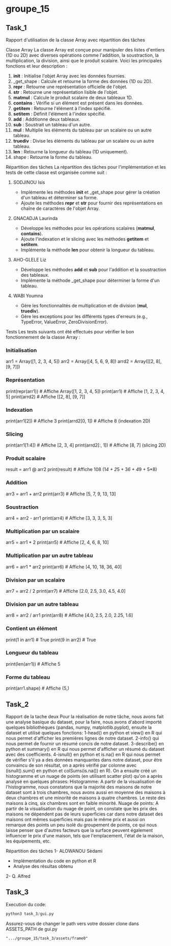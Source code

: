 # groupe_15

## Task_1
Rapport d'utilisation de la classe Array avec répartition des tâches

 Classe Array
La classe Array est conçue pour manipuler des listes d'entiers (1D ou 2D) avec diverses opérations comme l'addition, la soustraction, la multiplication, la division, ainsi que le produit scalaire. Voici les principales fonctions et leur description :
1. __init__ : Initialise l'objet Array avec les données fournies.
2. _get_shape : Calcule et retourne la forme des données (1D ou 2D).
3. __repr__ : Retourne une représentation officielle de l'objet.
4. __str__ : Retourne une représentation lisible de l'objet.
5. __matmul__ : Calcule le produit scalaire de deux tableaux 1D.
6. __contains__ : Vérifie si un élément est présent dans les données.
7. __getitem__ : Retourne l'élément à l'index spécifié.
8. __setitem__ : Définit l'élément à l'index spécifié.
9. __add__ : Additionne deux tableaux.
10. __sub__ : Soustrait un tableau d'un autre.
11. __mul__ : Multiplie les éléments du tableau par un scalaire ou un autre tableau.
12. __truediv__ : Divise les éléments du tableau par un scalaire ou un autre tableau.
13. __len__ : Retourne la longueur du tableau (1D uniquement).
14. shape : Retourne la forme du tableau.

 Répartition des tâches
La répartition des tâches pour l'implémentation et les tests de cette classe est organisée comme suit :
1. SODJINOU Isis
    - Implémente les méthodes __init__ et _get_shape pour gérer la création d'un tableau et déterminer sa forme.
    - Ajoute les méthodes __repr__ et __str__ pour fournir des représentations en chaîne de caractères de l'objet Array.

2. GNACADJA Laurinda
    - Développe les méthodes pour les opérations scalaires (__matmul__, __contains__).
    - Ajoute l'indexation et le slicing avec les méthodes __getitem__ et __setitem__.
    - Implémente la méthode __len__ pour obtenir la longueur du tableau.
  
3. AHO-GLELE Liz
     - Développe les méthodes __add__ et __sub__ pour l'addition et la soustraction des tableaux.
     - Implémente la méthode _get_shape pour déterminer la forme d'un tableau.

4. WABI Youmna
    - Gère les fonctionnalités de multiplication et de division (__mul__, __truediv__).
    - Gère les exceptions pour les différents types d'erreurs (e.g., TypeError, ValueError, ZeroDivisionError).

Tests
Les tests suivants ont été effectués pour vérifier le bon fonctionnement de la classe Array :
### Initialisation
arr1 = Array([1, 2, 3, 4, 5])
arr2 = Array([4, 5, 6, 9, 8])
arrd2 = Array([[2, 8], [9, 7]])

### Représentation
print(repr(arr1))  # Affiche Array([1, 2, 3, 4, 5])
print(arr1)        # Affiche [1, 2, 3, 4, 5]
print(arrd2)       # Affiche [[2, 8], [9, 7]]

### Indexation
print(arr1[2])     # Affiche 3
print(arrd2[0, 1]) # Affiche 8 (indexation 2D)

### Slicing
print(arr1[1:4])   # Affiche [2, 3, 4] 
print(arrd2[:, 1]) # Affiche [8, 7] (slicing 2D)

### Produit scalaire
result = arr1 @ arr2
print(result)      # Affiche 108 (1*4 + 2*5 + 3*6 + 4*9 + 5*8)

### Addition
arr3 = arr1 + arr2
print(arr3)        # Affiche [5, 7, 9, 13, 13]

### Soustraction
arr4 = arr2 - arr1
print(arr4)        # Affiche [3, 3, 3, 5, 3]

### Multiplication par un scalaire
arr5 = arr1 * 2
print(arr5)        # Affiche [2, 4, 6, 8, 10]

### Multiplication par un autre tableau
arr6 = arr1 * arr2
print(arr6)        # Affiche [4, 10, 18, 36, 40]

### Division par un scalaire
arr7 = arr2 / 2
print(arr7)        # Affiche [2.0, 2.5, 3.0, 4.5, 4.0]

### Division par un autre tableau
arr8 = arr2 / arr1
print(arr8)        # Affiche [4.0, 2.5, 2.0, 2.25, 1.6]

### Contient un élément
print(1 in arr1)   # True
print(9 in arr2)   # True

### Longueur du tableau
print(len(arr1))   # Affiche 5

### Forme du tableau
print(arr1.shape)  # Affiche (5,)

## Task_2
Rapport de la tache deux
Pour la réalisation de notre tâche, nous avons fait une analyse basique du dataset, pour la faire, nous avons d'abord importé quelques bibliothèques (pandas, numpy, matplotlib.pyplot), ensuite la dataset et utilisé quelques fonctions:
1-head() en python et view() en R qui nous permet d'afficher les premières lignes de notre dataset.
2-info() qui nous permet de fournir un résumé concis de notre dataset.
3-describe() en python et summary() en R qui nous permet d'afficher un résumé du dataset avec des coefficients.
4-isnull() en python et is.na() en R qui nous permet de vérifier s'il ya a des données manquantes dans notre dataset, pour être convaincu de son résultat, on a après vérifié par colonne avec (isnull().sum() en python et colSums(is.na()) en R).
On a ensuite créé un histogramme et un nuage de points (en utilisant scatter plot) qu'on a après analysé en quelques phrases:
Histogramme: A partir de la visualisation de l'histogramme, nous constatons que la majorité des maisons de notre dataset sont à trois chambres, nous avons aussi en moyenne des maisons à deux chambres et une minorité de maisons à quatre chambres. Le reste des maisons à cinq, six chambres sont en faible minorité.
Nuage de points: A partir de la visualisation du nuage de point, on constate que les prix des maisons ne dépendent pas de leurs superficies car dans notre dataset des maisons ont mêmes superficies mais pas le même prix et aussi on remarque des points un peu isolé du groupement de points, ce qui nous laisse penser que d'autres facteurs que la surface peuvent également influencer le prix d'une maison, tels que l'emplacement, l'état de la maison, les équipements, etc.


Répartition des tâches
1- ALOWANOU Sèdami
- Implémentation du code en python et R
- Analyse des résultas obtenu

2- Q. Alfred






## Task_3
Execution du code:
```python
python3 task_3/gui.py
```
Assurez-vous de changer le path vers votre dossier clone dans ASSETS_PATH de gui.py
```
".../groupe_15/task_3/assets/frame0"
```
